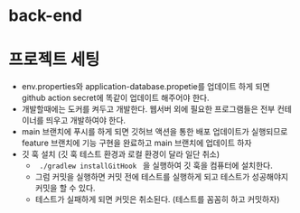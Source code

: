 # back-end
# 프로젝트 세팅 
* env.properties와 application-database.propetie를 업데이트 하게 되면 github action secret에 똑같이 업데이트 해주어야 한다.
* 개발할때에는 도커를 켜두고 개발한다. 웹서버 외에 필요한 프로그램들은 전부 컨테이너를 띄우고 개발하여야 한다.
* main 브랜치에 푸시를 하게 되면 깃허브 액션을 통한 배포 업데이트가 실행되므로 feature 브랜치에 기능 구현을 완료하고 main 브랜치에 업데이트 하자
* 깃 훅 설치 (깃 훅 테스트 환경과 로컬 환경이 달라 일단 취소) 
    * <code> ./gradlew installGitHook </code> 을 실행하여 깃 훅을 컴퓨터에 설치한다.
    * 그럼 커밋을 실행하면 커밋 전에 테스트를 실행하게 되고 테스트가 성공해야지 커밋을 할 수 있다.
    * 테스트가 실패하게 되면 커밋은 취소된다. (테스트를 꼼꼼히 하고 커밋하자)